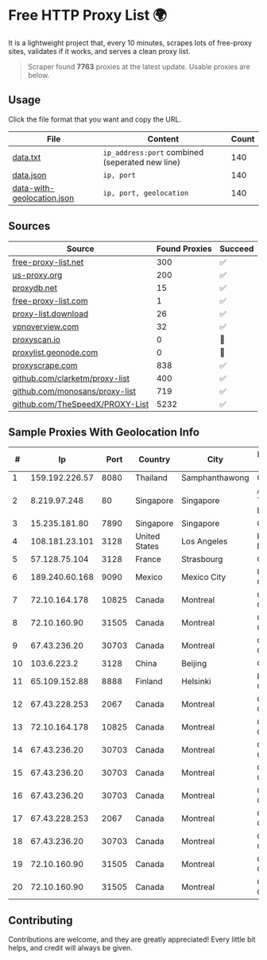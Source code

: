 
# Free HTTP Proxy List 🌍

It is a lightweight project that, every 10 minutes, scrapes lots of free-proxy sites, validates if it works, and serves a clean proxy list.


> Scraper found **7763** proxies at the latest update. Usable proxies are below.

## Usage

Click the file format that you want and copy the URL.


|File|Content|Count|
|----|-------|-----|
|[data.txt](https://raw.githubusercontent.com/themiralay/Proxy-List-World/master/data.txt)|`ip_address:port` combined (seperated new line)|140|
|[data.json](https://raw.githubusercontent.com/themiralay/Proxy-List-World/master/data.json)|`ip, port`|140|
|[data-with-geolocation.json](https://raw.githubusercontent.com/themiralay/Proxy-List-World/master/data-with-geolocation.json)|`ip, port, geolocation`|140|

## Sources

|Source|Found Proxies|Succeed|
|------|-------------|-------|
|[free-proxy-list.net](https://free-proxy-list.net)|300|✅|
|[us-proxy.org](https://www.us-proxy.org)|200|✅|
|[proxydb.net](http://proxydb.net)|15|✅|
|[free-proxy-list.com](https://free-proxy-list.com/?page=&port=&type%5B%5D=http&type%5B%5D=https&up_time=0&search=Search)|1|✅|
|[proxy-list.download](https://www.proxy-list.download/HTTP)|26|✅|
|[vpnoverview.com](https://vpnoverview.com/privacy/anonymous-browsing/free-proxy-servers)|32|✅|
|[proxyscan.io](https://www.proxyscan.io)|0|🚫|
|[proxylist.geonode.com](https://proxylist.geonode.com/api/proxy-list?limit=300&page=1&sort_by=lastChecked&sort_type=desc&protocols=http,https)|0|🚫|
|[proxyscrape.com](https://api.proxyscrape.com/v2/?request=displayproxies&protocol=http&timeout=10000&country=all&ssl=all&anonymity=all)|838|✅|
|[github.com/clarketm/proxy-list](https://raw.githubusercontent.com/clarketm/proxy-list/master/proxy-list-raw.txt)|400|✅|
|[github.com/monosans/proxy-list](https://raw.githubusercontent.com/monosans/proxy-list/main/proxies/http.txt)|719|✅|
|[github.com/TheSpeedX/PROXY-List](https://raw.githubusercontent.com/TheSpeedX/PROXY-List/master/http.txt)|5232|✅|


## Sample Proxies With Geolocation Info

|#|Ip|Port|Country|City|Internet Service Provider|
|-|--|----|-------|----|-------------------------|
|1|159.192.226.57|8080|Thailand|Samphanthawong|CAT-BB|
|2|8.219.97.248|80|Singapore|Singapore|Alibaba (US) Technology Co., Ltd.|
|3|15.235.181.80|7890|Singapore|Singapore|OVH SAS|
|4|108.181.23.101|3128|United States|Los Angeles|Psychz Networks|
|5|57.128.75.104|3128|France|Strasbourg|OVH SAS|
|6|189.240.60.168|9090|Mexico|Mexico City|Uninet S.A. de C.V.|
|7|72.10.164.178|10825|Canada|Montreal|GloboTech Communications|
|8|72.10.160.90|31505|Canada|Montreal|GloboTech Communications|
|9|67.43.236.20|30703|Canada|Montreal|GloboTech Communications|
|10|103.6.223.2|3128|China|Beijing|China Unicom|
|11|65.109.152.88|8888|Finland|Helsinki|Hetzner Online GmbH|
|12|67.43.228.253|2067|Canada|Montreal|GloboTech Communications|
|13|72.10.164.178|10825|Canada|Montreal|GloboTech Communications|
|14|67.43.236.20|30703|Canada|Montreal|GloboTech Communications|
|15|67.43.236.20|30703|Canada|Montreal|GloboTech Communications|
|16|67.43.236.20|30703|Canada|Montreal|GloboTech Communications|
|17|67.43.228.253|2067|Canada|Montreal|GloboTech Communications|
|18|67.43.236.20|30703|Canada|Montreal|GloboTech Communications|
|19|72.10.160.90|31505|Canada|Montreal|GloboTech Communications|
|20|72.10.160.90|31505|Canada|Montreal|GloboTech Communications|



## Contributing

Contributions are welcome, and they are greatly appreciated! Every
little bit helps, and credit will always be given.

